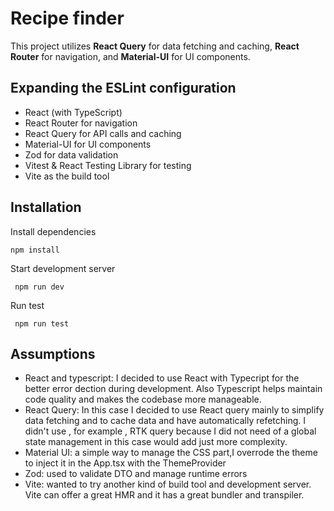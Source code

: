 # Recipe finder

This project utilizes **React Query** for data fetching and caching, **React Router** for navigation, and **Material-UI** for UI components.


## Expanding the ESLint configuration

* React (with TypeScript)
* React Router for navigation
* React Query for API calls and caching
* Material-UI for UI components
* Zod for data validation
* Vitest & React Testing Library for testing
* Vite as the build tool

## Installation

 Install dependencies

 ```
 npm install
 ```

 Start development server

 ```
  npm run dev 
 ```

 Run test 

 ```
  npm run test 
 ```

 ## Assumptions

 * React and typescript: I decided to use React with Typecript for the better error dection during development. Also Typescript helps maintain code quality and makes the codebase more manageable.
 * React Query: In this case I decided to use React query mainly to simplify data fetching and to cache data and have automatically refetching. I didn't use , for example , RTK query because I did not need of a global state management in this case would add just more complexity.
 * Material UI: a simple way to manage the CSS part,I overrode the theme to inject it in the App.tsx with the ThemeProvider
 * Zod: used to validate DTO and manage runtime errors
 * Vite: wanted to try another kind of build tool and development server. Vite can offer a great HMR and it has a great bundler and transpiler.